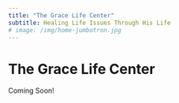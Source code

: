 ```yaml
---
title: "The Grace Life Center"
subtitle: Healing Life Issues Through His Life
# image: /img/home-jumbotron.jpg
---
```


# The Grace Life Center

Coming Soon!
